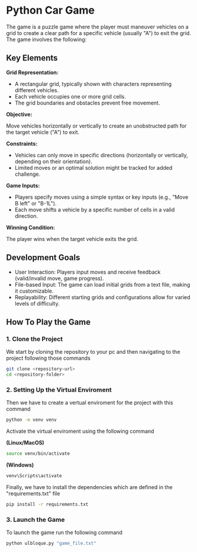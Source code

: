 # Python Car Game

The game is a puzzle game where the player must maneuver vehicles on a grid to create a clear path for a specific vehicle (usually "A") to exit the grid. The game involves the following:

## Key Elements

**Grid Representation:**
- A rectangular grid, typically shown with characters representing different vehicles.
- Each vehicle occupies one or more grid cells.
- The grid boundaries and obstacles prevent free movement.

**Objective:**

Move vehicles horizontally or vertically to create an unobstructed path for the target vehicle ("A") to exit.

**Constraints:**

- Vehicles can only move in specific directions (horizontally or vertically, depending on their orientation).
- Limited moves or an optimal solution might be tracked for added challenge.

**Game Inputs:**

- Players specify moves using a simple syntax or key inputs (e.g., "Move B left" or "B-1L").
- Each move shifts a vehicle by a specific number of cells in a valid direction.

**Winning Condition:**

The player wins when the target vehicle exits the grid.

## Development Goals

- User Interaction: Players input moves and receive feedback (valid/invalid move, game progress).
- File-based Input: The game can load initial grids from a text file, making it customizable.
- Replayability: Different starting grids and configurations allow for varied levels of difficulty.

## How To Play the Game

### 1. Clone the Project

We start by cloning the repository to your pc and then navigating to the project following those commands 
```bash
git clone <repository-url>
cd <repository-folder>
```

### 2. Setting Up the Virtual Enviroment

Then we have to create a vertual enviroment for the project with this command

```bash
python -m venv venv
```

Activate the virtual enviroment using the following command 

**(Linux/MacOS)**
```bash
source venv/bin/activate
```

**(Windows)**
```bash
venv\Scripts\activate
```
Finally, we have to install the dependencies which are defined in the "requirements.txt" file

```bash
pip install -r requirements.txt
```

### 3. Launch the Game

To launch the game run the following command

```bash
python ulbloque.py "game_file.txt"
```